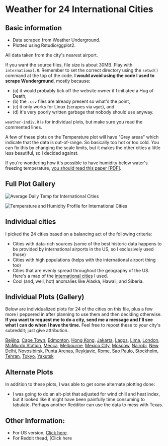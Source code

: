 # Weather for 24 International Cities

## Basic information

* Data scraped from Weather Underground.
* Plotted using Rstudio/ggplot2.

All data taken from the city's nearest airport.

If you want the source files, file size is about 30MB. Play with `international.R`. Remember to set the correct directory using the `setwd()` command at the top of the code. **I would avoid using the code I used to scrape Wunderground**, mostly because:

* (a) it would probably tick off the website owner if I initiated a Hug of Death,
* (b) the `.csv` files are already present so what's the point, 
* (c) it only works for Linux (scrapes via `wget`), and 
* (d) it's very poorly written garbage that nobody should use anyway.

`weather-indiv.R` is for individual plots, but make sure you read the commented lines.

A few of these plots on the Temperature plot will have "Grey areas" which indicate that the data is out-of-range. So basically too hot or too cold. You can fix this by changing the scale limits, but it makes the other cities a little less beautiful, so I decided against.

If you're wondering how it's possible to have humidity below water's freezing temperature, [you should read this paper \[PDF\]](http://www.rhs.com/papers/RH_WMO.pdf).

## Full Plot Gallery

![Average Daily Temp for International Cities](http://i.imgur.com/kR1gykE.png)

![Temperature and Humidity Profile for International Cities](http://i.imgur.com/kVCsV36.png)

## Individual cities

I picked the 24 cities based on a balancing act of the following criteria:

* Cities with data-rich sources (some of the best historic data happens to be provided by international airports in the US, so I exclusively used those)
* Cities with high populations (helps with the international airport thing too)
* Cities that are evenly spread throughout the geography of the US. Here's a map of the [international cities](http://i.imgur.com/EbgkYy9.png) I used.
* Cool (and, well, hot) anomalies like Alaska, Hawaii, and Siberia.

## Individual Plots (Gallery)

Below are individualized plots for 24 of the cities on this file, plus a few more I peppered in after planning to use them and then deciding otherwise. **If you want to request me to do a city, send me a message and I'll see what I can do when I have the time.** Feel free to repost these to your city's subreddit; just give attribution.

[Beijing](http://imgur.com/a/RPvvm), [Cape Town](http://imgur.com/a/Yl4LA), [Edmonton](http://imgur.com/a/gmcY6), [Hong Kong](http://imgur.com/a/WLOro), [Jakarta](http://imgur.com/a/8yrWs), [Lagos](http://imgur.com/a/XKDj3), [Lima](http://imgur.com/a/QKIGC), [London](http://imgur.com/a/IGy3K), [McMurdo Station](http://imgur.com/a/Q7D3K), [Mecca](http://imgur.com/a/5Wr5m), [Melbourne](http://imgur.com/a/P6nwb), [Mexico City](http://imgur.com/a/p7sGl), [Moscow](http://imgur.com/a/Xlvzp), [Nairobi](http://imgur.com/a/EkALA), [New Delhi](http://imgur.com/a/lAglF), [Novosibirsk](http://imgur.com/a/oFn89), [Punta Arenas](http://imgur.com/a/LX8Mx), [Reykjavic](http://imgur.com/a/NzukZ), [Rome](http://imgur.com/a/gxKul), [Sao Paulo](http://imgur.com/a/srzhz), [Stockholm](http://imgur.com/a/Vm7D0), [Tehran](http://imgur.com/a/ybO7K), [Tokyo](http://imgur.com/a/cXXay), [Yakutsk](http://imgur.com/a/33IZi)

## Alternate Plots

In addition to these plots, I was able to get some alternate plotting done:

* I was going to do an alt-plot that adjusted for wind chill and heat index, but it looked like it might have been painfully time consuming to tabulate. Perhaps another Redditor can use the data to mess with Texas.

## Other Information:

* For US version, [Click here](https://github.com/zonination/weather-us).
* For Reddit thead, [Click here[](https://np.reddit.com/r/dataisbeautiful/comments/46kjr6/a_tale_of_48_cities_the_the_daily_temperature_and/)
